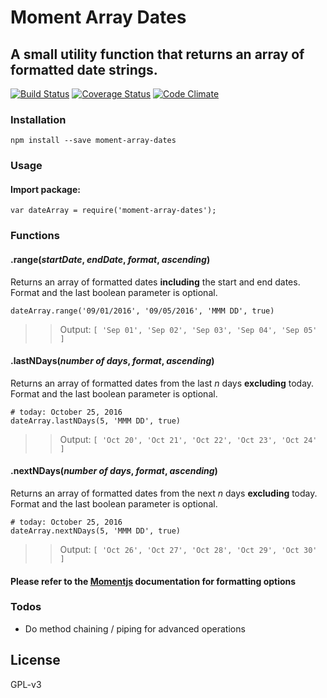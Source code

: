 # Moment Array Dates

## A small utility function that returns an array of formatted date strings.

[![Build Status](https://travis-ci.org/johncrisostomo/moment-array-dates.svg?branch=master)](https://travis-ci.org/johncrisostomo/moment-array-dates)
[![Coverage Status](https://coveralls.io/repos/github/johncrisostomo/moment-array-dates/badge.svg?branch=master)](https://coveralls.io/github/johncrisostomo/moment-array-dates?branch=master)
[![Code Climate](https://codeclimate.com/github/johncrisostomo/moment-array-dates/badges/gpa.svg)](https://codeclimate.com/github/johncrisostomo/moment-array-dates)

### Installation

```
npm install --save moment-array-dates
```

### Usage

#### Import package:
```
var dateArray = require('moment-array-dates');
```
### Functions
#### .range(*startDate*, *endDate*, *format*, *ascending*)
Returns an array of formatted dates **including** the start and end dates. Format and the last boolean parameter is optional.
```
dateArray.range('09/01/2016', '09/05/2016', 'MMM DD', true)
```
>> Output: `[ 'Sep 01', 'Sep 02', 'Sep 03', 'Sep 04', 'Sep 05' ]`

#### .lastNDays(*number of days*, *format*, *ascending*)
Returns an array of formatted dates from the last *n* days **excluding** today. Format and the last boolean parameter is optional.
```
# today: October 25, 2016
dateArray.lastNDays(5, 'MMM DD', true)
```
>> Output: `[ 'Oct 20', 'Oct 21', 'Oct 22', 'Oct 23', 'Oct 24' ]`
#### .nextNDays(*number of days*, *format*, *ascending*)
Returns an array of formatted dates from the next *n* days **excluding** today. Format and the last boolean parameter is optional.
```
# today: October 25, 2016
dateArray.nextNDays(5, 'MMM DD', true)
```
>> Output: `[ 'Oct 26', 'Oct 27', 'Oct 28', 'Oct 29', 'Oct 30' ]`

#### Please refer to the [Momentjs](http://momentjs.com/docs/#/displaying/format/) documentation for formatting options

### Todos

 - Do method chaining / piping for advanced operations

License
----

GPL-v3
